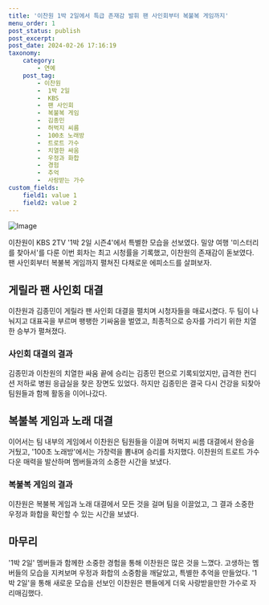 ```yaml
---
title: '이찬원 1박 2일에서 특급 존재감 발휘 팬 사인회부터 복불복 게임까지'
menu_order: 1
post_status: publish
post_excerpt: 
post_date: 2024-02-26 17:16:19
taxonomy:
    category:
        - 연예
    post_tag:
        - 이찬원
        -  1박 2일
        -  KBS
        -  팬 사인회
        -  복불복 게임
        -  김종민
        -  허벅지 씨름
        -  100초 노래방
        -  트로트 가수
        -  치열한 싸움
        -  우정과 화합
        -  경험
        -  추억
        -  사랑받는 가수
custom_fields:
    field1: value 1
    field2: value 2
---
```


![Image](https://mimgnews.pstatic.net/image/108/2024/02/26/0003217130_001_20240226081501217.jpg?type=w540)

이찬원이 KBS 2TV '1박 2일 시즌4'에서 특별한 모습을 선보였다. 밀양 여행 '미스터리를 찾아서'를 다룬 이번 회차는 최고 시청률을 기록했고, 이찬원의 존재감이 돋보였다. 팬 사인회부터 복불복 게임까지 펼쳐진 다채로운 에피소드를 살펴보자.
## 게릴라 팬 사인회 대결
이찬원과 김종민이 게릴라 팬 사인회 대결을 펼치며 시청자들을 매료시켰다. 두 팀이 나눠지고 대표곡을 부르며 팽팽한 기싸움을 벌였고, 최종적으로 승자를 가리기 위한 치열한 승부가 펼쳐졌다.
### 사인회 대결의 결과
김종민과 이찬원의 치열한 싸움 끝에 승리는 김종민 편으로 기록되었지만, 급격한 컨디션 저하로 병원 응급실을 찾은 장면도 있었다. 하지만 김종민은 결국 다시 건강을 되찾아 팀원들과 함께 활동을 이어나갔다.
## 복불복 게임과 노래 대결
이어서는 팀 내부의 게임에서 이찬원은 팀원들을 이끌며 허벅지 씨름 대결에서 완승을 거뒀고, '100초 노래방'에서는 가창력을 뽐내며 승리를 차지했다. 이찬원의 트로트 가수다운 매력을 발산하며 멤버들과의 소중한 시간을 보냈다.
### 복불복 게임의 결과
이찬원은 복불복 게임과 노래 대결에서 모든 것을 걸며 팀을 이끌었고, 그 결과 소중한 우정과 화합을 확인할 수 있는 시간을 보냈다.
## 마무리
'1박 2일' 멤버들과 함께한 소중한 경험을 통해 이찬원은 많은 것을 느꼈다. 고생하는 멤버들의 모습을 지켜보며 우정과 화합의 소중함을 깨달았고, 특별한 추억을 만들었다. '1박 2일'을 통해 새로운 모습을 선보인 이찬원은 팬들에게 더욱 사랑받을만한 가수로 자리매김했다.
